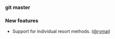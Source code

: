 ### git master

### New features

- Support for individual resort methods. ([@rymai][])
<!--- The following link definition list is generated by PimpMyChangelog --->
[@rymai]: https://github.com/rymai